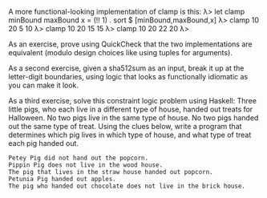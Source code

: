 A more functional-looking implementation of clamp is this:
λ> let clamp minBound maxBound x = (!! 1) . sort $ [minBound,maxBound,x]
λ> clamp 10 20 5
10
λ> clamp 10 20 15
15
λ> clamp 10 20 22
20
λ>

As an exercise, prove using QuickCheck that the two implementations
are equivalent (modulo design choices like using tuples for
arguments).

As a second exercise, given a sha512sum as an input, break it up at
the letter-digit boundaries, using logic that looks as functionally
idiomatic as you can make it look.

As a third exercise, solve this constraint logic problem using Haskell:
Three little pigs, who each live in a different type of house, handed
out treats for Halloween.
No two pigs live in the same type of house.
No two pigs handed out the same type of treat.
Using the clues below, write a program that determines which pig lives
in which type of house, and what type of treat each pig handed out.
```
Petey Pig did not hand out the popcorn.
Pippin Pig does not live in the wood house.
The pig that lives in the straw house handed out popcorn.
Petunia Pig handed out apples.
The pig who handed out chocolate does not live in the brick house.
```
